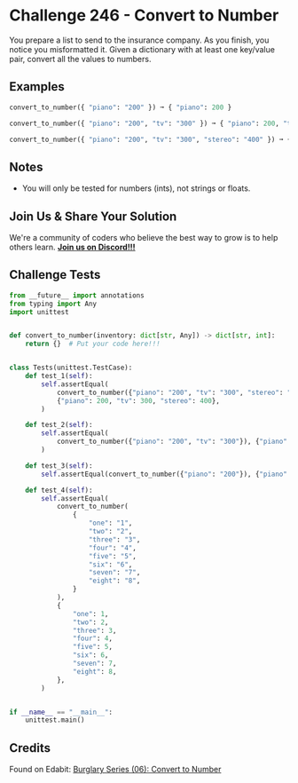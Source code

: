 # Challenge 246 - Convert to Number

You prepare a list to send to the insurance company. As you finish, you notice you misformatted it. Given a dictionary with at least one key/value pair, convert all the values to numbers.

## Examples
```python
convert_to_number({ "piano": "200" }) ➞ { "piano": 200 }

convert_to_number({ "piano": "200", "tv": "300" }) ➞ { "piano": 200, "tv": 300 }

convert_to_number({ "piano": "200", "tv": "300", "stereo": "400" }) ➞ { "piano": 200, "tv": 300, "stereo": 400 }
```
## Notes

- You will only be tested for numbers (ints), not strings or floats.

## Join Us & Share Your Solution

We're a community of coders who believe the best way to grow is to help others learn. **[Join us on Discord!!!](https://discord.gg/sfHykntuGy)**

## Challenge Tests
```python
from __future__ import annotations
from typing import Any
import unittest


def convert_to_number(inventory: dict[str, Any]) -> dict[str, int]:
    return {}  # Put your code here!!!


class Tests(unittest.TestCase):
    def test_1(self):
        self.assertEqual(
            convert_to_number({"piano": "200", "tv": "300", "stereo": "400"}),
            {"piano": 200, "tv": 300, "stereo": 400},
        )

    def test_2(self):
        self.assertEqual(
            convert_to_number({"piano": "200", "tv": "300"}), {"piano": 200, "tv": 300}
        )

    def test_3(self):
        self.assertEqual(convert_to_number({"piano": "200"}), {"piano": 200})

    def test_4(self):
        self.assertEqual(
            convert_to_number(
                {
                    "one": "1",
                    "two": "2",
                    "three": "3",
                    "four": "4",
                    "five": "5",
                    "six": "6",
                    "seven": "7",
                    "eight": "8",
                }
            ),
            {
                "one": 1,
                "two": 2,
                "three": 3,
                "four": 4,
                "five": 5,
                "six": 6,
                "seven": 7,
                "eight": 8,
            },
        )


if __name__ == "__main__":
    unittest.main()
```
## Credits

Found on Edabit: [Burglary Series (06): Convert to Number](https://edabit.com/challenge/R7d5JE7NQCSnajuni)
